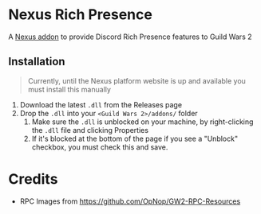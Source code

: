# Nexus Rich Presence
A [Nexus addon](https://raidcore.gg/Nexus) to provide Discord Rich Presence features to Guild Wars 2

## Installation
> Currently, until the Nexus platform website is up and available you must install this manually

1. Download the latest `.dll` from the Releases page
2. Drop the `.dll` into your `<Guild Wars 2>/addons/` folder
   1. Make sure the `.dll` is unblocked on your machine, by right-clicking the `.dll` file and clicking Properties
   2. If it's blocked at the bottom of the page if you see a "Unblock" checkbox, you must check this and save.

# Credits
* RPC Images from https://github.com/OpNop/GW2-RPC-Resources
